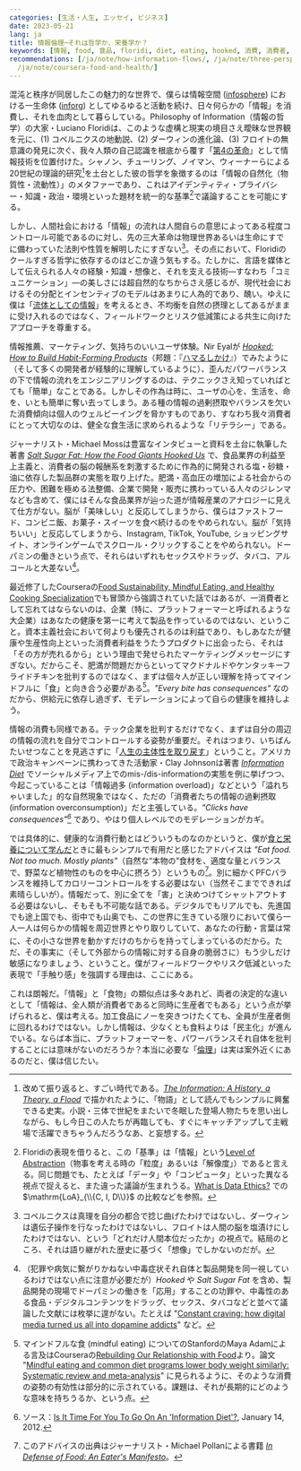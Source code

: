 ```yaml
---
categories: [生活・人生, エッセイ, ビジネス]
date: 2023-05-21
lang: ja
title: 情報倫理─それは哲学か、栄養学か？
keywords: [情報, food, 食品, floridi, diet, eating, hooked, 消費, 消費者, mindful]
recommendations: [/ja/note/how-information-flows/, /ja/note/three-perspectives-on-llms/,
  /ja/note/coursera-food-and-health/]
---
```


混沌と秩序が同居したこの魅力的な世界で、僕らは情報空間 ([infosphere](https://en.wikipedia.org/wiki/Infosphere)) における一生命体 ([inforg](https://en.wikipedia.org/wiki/Inforg)) としてゆるゆると活動を続け、日々何らかの「情報」を消費し、それを血肉として暮らしている。Philosophy of Information（情報の哲学）の大家・Luciano Floridiは、このような虚構と現実の境目さえ曖昧な世界観を元に、(1) コペルニクスの地動説、(2) ダーウィンの進化論、(3) フロイトの無意識の発見に次ぐ、我々人類の自己認識を根底から覆す「[第4の革命](https://amzn.to/41UGeZN)」として情報技術を位置付けた。シャノン、チューリング、ノイマン、ウィーナーらによる20世紀の理論的研究[^1]を土台とした彼の哲学を象徴するのは「情報の自然化（物質性・流動性）」のメタファーであり、これはアイデンティティ・プライバシー・知識・政治・環境といった題材を統一的な基準[^2]で議論することを可能にする。

しかし、人間社会における「情報」の流れは人間自らの意思によってある程度コントロール可能であるのに対し、先の三大革命は物理世界あるいは生命にすでに備わっていた法則や性質を解明したにすぎない[^3]。その点において、Floridiのクールすぎる哲学に依存するのはどこか違う気もする。たしかに、言語を媒体として伝えられる人々の経験・知識・想像と、それを支える技術&mdash;すなわち「コミュニケーション」&mdash;の美しさには超自然的なちからさえ感じるが、現代社会におけるその分配とインセンティブのモデルはあまりに人為的であり、醜い。ゆえに僕は「[流体としての情報](/ja/note/how-information-flows/)」を考えるとき、不均衡を自然の摂理としてあるがままに受け入れるのではなく、フィールドワークとリスク低減策による共生に向けたアプローチを尊重する。

情報推薦、マーケティング、気持ちのいいユーザ体験。Nir Eyalが [*Hooked: How to Build Habit-Forming Products*](https://www.nirandfar.com/hooked/)（邦題：『[ハマるしかけ](https://amzn.to/3IvtQIG)』）でみたように（そして多くの開発者が経験的に理解しているように）、歪んだパワーバランスの下で情報の流れをエンジニアリングするのは、テクニックさえ知っていればとても「簡単」なことである。しかしその作為は時に、ユーザの心を、生活を、命を、いとも簡単に奪い去ってしまう。ある種の情報の過剰摂取やバランスを欠いた消費傾向は個人のウェルビーイングを脅かすものであり、すなわち我々消費者にとって大切なのは、健全な食生活に求められるような「リテラシー」である。

ジャーナリスト・Michael Mossは豊富なインタビューと資料を土台に執筆した著書 [*Salt Sugar Fat: How the Food Giants Hooked Us*](https://amzn.to/3oef0zE) で、食品業界の利益至上主義と、消費者の脳の報酬系を刺激するために作為的に開発される塩・砂糖・油に依存した製品群の実態を取り上げた。肥満・高血圧の増加による社会からの圧力や、困難を極める法整備、企業で開発・販売に携わっている人々のジレンマなども含めて、僕にはそんな食品業界が辿った道が情報産業のアナロジーに見えて仕方がない。脳が「美味しい」と反応してしまうから、僕らはファストフード、コンビニ飯、お菓子・スイーツを食べ続けるのをやめられない。脳が「気持ちいい」と反応してしまうから、Instagram, TikTok, YouTube, ショッピングサイト、オンラインゲームでスクロール・クリックすることをやめられない。ドーパミンの働きという点で、それらはいずれもセックスやドラッグ、タバコ、アルコールと大差ない[^4]。

最近修了したCourseraの[Food Sustainability, Mindful Eating, and Healthy Cooking Specialization](https://www.coursera.org/account/accomplishments/specialization/F64AUWWR4E5D)でも冒頭から強調されていた話ではあるが、一消費者として忘れてはならないのは、企業（特に、プラットフォーマーと呼ばれるような大企業）はあなたの健康を第一に考えて製品を作っているのではない、ということ。資本主義社会において何よりも優先されるのは利益であり、もしあなたが健康や生産性向上といった消費者利益をうたうプロダクトに出会ったら、それは「その方が売れるから」という理由で発せられたマーケティングメッセージにすぎない。だからこそ、肥満が問題だからといってマクドナルドやケンタッキーフライドチキンを批判するのではなく、まずは個々人が正しい理解を持ってマインドフルに「食」と向き合う必要がある[^5]。*"Every bite has consequences"* なのだから、供給元に依存し過ぎず、モデレーションによって自らの健康を維持しよう。

情報の消費も同様である。テック企業を批判するだけでなく、まずは自分の周辺の情報の流れを自分でコントロールする姿勢が重要だ。それはつまり、いちばんたいせつなことを見逃さずに「[人生の主体性を取り戻す](/ja/note/autonomy-and-life/)」ということ。アメリカで政治キャンペーンに携わってきた活動家・Clay Johnsonは著書 *[Information Diet](https://amzn.to/3MJTsEp)* でソーシャルメディア上でのmis-/dis-informationの実態を例に挙げつつ、今起こっていることは「情報過多 (information overload)」などという「溢れちゃいました」的な自然現象ではなく、ただの「消費者たちの情報の過剰摂取 (information overconsumption)」だと主張している。*"Clicks have consequences"[^6]* であり、やはり個人レベルでのモデレーションがカギ。

では具体的に、健康的な消費行動とはどういうものなのかというと、僕が[食と栄養について学んだ](/ja/note/coursera-food-and-health/)ときに最もシンプルで有用だと感じたアドバイスは *"Eat food. Not too much. Mostly plants"*（自然な“本物の”食材を、適度な量とバランスで、野菜など植物性のものを中心に摂ろう）というもの[^7]。別に細かくPFCバランスを維持してカロリーコントロールをする必要はない（当然そこまでできれば素晴らしいが）。情報だって、別に全てを「害」と決めつけてシャットアウトする必要はないし、そもそも不可能な話である。デジタルでもリアルでも、先進国でも途上国でも、街中でも山奥でも、この世界に生きている限りにおいて僕ら一人一人は何らかの情報を周辺世界とやり取りしていて、あなたの行動・言葉は常に、その小さな世界を動かすだけのちからを<ruby><rp><rb>持ってしまっている</rb><rp>（</rp><rt>、、、、、、、、、</rt><rp>）</rp></ruby>のだから。ただ、その事実に（そして外部からの情報に対する自身の脆弱さに）もう少しだけ敏感になりましょう、ということ。僕がフィールドワークやリスク低減といった表現で「手触り感」を強調する理由は、ここにある。

これは朗報だ。「情報」と「食物」の類似点は多々あれど、両者の決定的な違いとして「情報は、全人類が消費者であると同時に生産者でもある」という点が挙げられると、僕は考える。加工食品にノーを突きつけたくても、全員が生産者側に回れるわけではない。しかし情報は、少なくとも食料よりは「民主化」が進んでいる。ならば本当に、プラットフォーマーを、パワーバランスそれ自体を批判することには意味がないのだろうか？本当に必要な「[倫理](https://offers.jp/media/sidejob/workstyle/a_2103)」は実は案外近くにあるのだと、僕は信じたい。

[^1]: 改めて振り返ると、すごい時代である。[*The Information: A History, a Theory, a Flood*](https://amzn.to/41WUsco) で描かれたように、「物語」として読んでもシンプルに興奮できる史実。小説・三体で世紀をまたいで冬眠した登場人物たちを思い出しながら、もし今日この人たちが再臨しても、すぐにキャッチアップして主戦場で活躍できちゃうんだろうなあ、と妄想する。
[^2]: Floridiの表現を借りると、この「基準」は「情報」という[Level of Abstraction](https://link.springer.com/article/10.1007/s11023-008-9113-7)（物事を考える時の「粒度」あるいは「解像度」）であると言える。同じ問題でも、たとえば「データ」や「コンピュータ」といった異なる視点で捉えると、また違った議論が生まれうる。[What is Data Ethics?](https://papers.ssrn.com/sol3/papers.cfm?abstract_id=2907744) での $\mathrm{LoA}_{\\{C, I, D\\}}$ の比較などを参照。
[^3]: コペルニクスは真理を自分の都合で捻じ曲げたわけではないし、ダーウィンは遺伝子操作を行なったわけではないし、フロイトは人間の脳を塩漬けにしたわけではない、という「どれだけ人間本位だったか」の視点で。結局のところ、それは語り継がれた歴史に基づく「想像」でしかないのだが。
[^4]: （犯罪や病気に繋がりかねない中毒症状それ自体と製品開発を同一視しているわけではない点に注意が必要だが）*Hooked* や *Salt Sugar Fat* を含め、製品開発の現場でドーパミンの働きを「応用」することの功罪や、中毒性のある食品・デジタルコンテンツをドラッグ、セックス、タバコなどと並べて議論した文献には枚挙に遑がない。たとえば "[Constant craving: how digital media turned us all into dopamine addicts](https://www.theguardian.com/global/2021/aug/22/how-digital-media-turned-us-all-into-dopamine-addicts-and-what-we-can-do-to-break-the-cycle)" など。
[^5]: マインドフルな食 (mindful eating) についてのStanfordのMaya Adamによる言及はCourseraの[Rebuilding Our Relationship with Food](https://www.coursera.org/learn/food-relationship-mindful-eating-health)より。論文 "[Mindful eating and common diet programs lower body weight similarly: Systematic review and meta-analysis](https://pubmed.ncbi.nlm.nih.gov/31368631/)" に見られるように、そのような消費の姿勢の有効性は部分的に示されている。課題は、それが長期的にどのような意味を持ちうるか、という点。
[^6]: ソース：[Is It Time For You To Go On An 'Information Diet'?](https://www.npr.org/2012/01/14/145101748/is-it-time-for-you-to-go-on-an-information-diet), January 14, 2012.
[^7]: このアドバイスの出典はジャーナリスト・Michael Pollanによる書籍 *[In Defense of Food: An Eater's Manifesto](https://michaelpollan.com/books/in-defense-of-food/)*。

